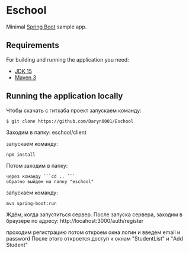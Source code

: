 # Eschool


Minimal [Spring Boot](http://projects.spring.io/spring-boot/) sample app.

## Requirements

For building and running the application you need:

- [JDK 15](http://www.oracle.com/technetwork/java/javase/downloads/jdk15-downloads-2133151.html)
- [Maven 3](https://maven.apache.org)

## Running the application locally

 Чтобы скачать с гитхаба проект запускаем команду:
```
$ git clone https://github.com/Daryn0001/Eschool
```
 
 

Заходим в папку:
eschool/client

запускаем команду:
```
npm install
```
Потом заходим в папку:
```
через команду ```cd .. ```
обратно выйдем на папку "eschool" 

```
 запускаем команду:
 ```
mvn spring-boot:run
```

Ждём, когда запуститься сервер. После запуска сервера, заходим в браузере по адресу:
http://locahost:3000/auth/register 

проходим регистрацию потом откроем окна логин и введем email и password 
После этого откроется доступ к окнам "StudentList" и "Add Student"
